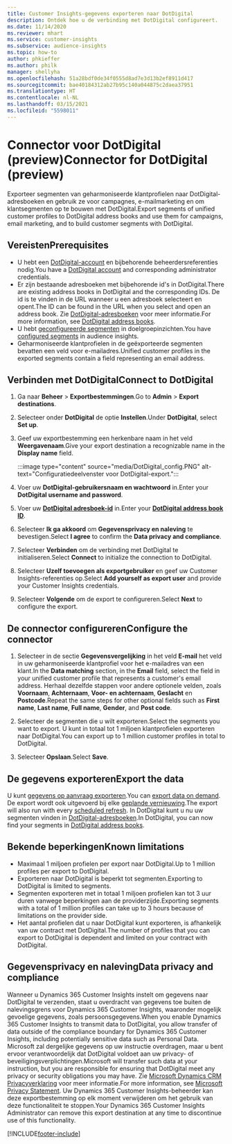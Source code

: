 ```yaml
---
title: Customer Insights-gegevens exporteren naar DotDigital
description: Ontdek hoe u de verbinding met DotDigital configureert.
ms.date: 11/14/2020
ms.reviewer: mhart
ms.service: customer-insights
ms.subservice: audience-insights
ms.topic: how-to
author: phkieffer
ms.author: philk
manager: shellyha
ms.openlocfilehash: 51a28bdf0de34f0555d8ad7e3d13b2ef8911d417
ms.sourcegitcommit: bae40184312ab27b95c140a044875c2daea37951
ms.translationtype: HT
ms.contentlocale: nl-NL
ms.lasthandoff: 03/15/2021
ms.locfileid: "5598011"
---
```

# <a name="connector-for-dotdigital-preview"></a><span data-ttu-id="9293a-103">Connector voor DotDigital (preview)</span><span class="sxs-lookup"><span data-stu-id="9293a-103">Connector for DotDigital (preview)</span></span>

<span data-ttu-id="9293a-104">Exporteer segmenten van geharmoniseerde klantprofielen naar DotDigital-adresboeken en gebruik ze voor campagnes, e-mailmarketing en om klantsegmenten op te bouwen met DotDigital.</span><span class="sxs-lookup"><span data-stu-id="9293a-104">Export segments of unified customer profiles to DotDigital address books and use them for campaigns, email marketing, and to build customer segments with DotDigital.</span></span> 

## <a name="prerequisites"></a><span data-ttu-id="9293a-105">Vereisten</span><span class="sxs-lookup"><span data-stu-id="9293a-105">Prerequisites</span></span>

-   <span data-ttu-id="9293a-106">U hebt een [DotDigital-account](https://dotdigital.com/) en bijbehorende beheerdersreferenties nodig.</span><span class="sxs-lookup"><span data-stu-id="9293a-106">You have a [DotDigital account](https://dotdigital.com/) and corresponding administrator credentials.</span></span>
-   <span data-ttu-id="9293a-107">Er zijn bestaande adresboeken met bijbehorende id's in DotDigital.</span><span class="sxs-lookup"><span data-stu-id="9293a-107">There are existing address books in DotDigital and the corresponding IDs.</span></span> <span data-ttu-id="9293a-108">De id is te vinden in de URL wanneer u een adresboek selecteert en opent.</span><span class="sxs-lookup"><span data-stu-id="9293a-108">The ID can be found in the URL when you select and open an address book.</span></span> <span data-ttu-id="9293a-109">Zie [DotDigital-adresboeken](https://support.dotdigital.com/hc/articles/212211968-Creating-an-address-book) voor meer informatie.</span><span class="sxs-lookup"><span data-stu-id="9293a-109">For more information, see [DotDigital address books](https://support.dotdigital.com/hc/articles/212211968-Creating-an-address-book).</span></span>
-   <span data-ttu-id="9293a-110">U hebt [geconfigureerde segmenten](segments.md) in doelgroepinzichten.</span><span class="sxs-lookup"><span data-stu-id="9293a-110">You have [configured segments](segments.md) in audience insights.</span></span>
-   <span data-ttu-id="9293a-111">Geharmoniseerde klantprofielen in de geëxporteerde segmenten bevatten een veld voor e-mailadres.</span><span class="sxs-lookup"><span data-stu-id="9293a-111">Unified customer profiles in the exported segments contain a field representing an email address.</span></span>

## <a name="connect-to-dotdigital"></a><span data-ttu-id="9293a-112">Verbinden met DotDigital</span><span class="sxs-lookup"><span data-stu-id="9293a-112">Connect to DotDigital</span></span>

1. <span data-ttu-id="9293a-113">Ga naar **Beheer** > **Exportbestemmingen**.</span><span class="sxs-lookup"><span data-stu-id="9293a-113">Go to **Admin** > **Export destinations**.</span></span>

1. <span data-ttu-id="9293a-114">Selecteer onder **DotDigital** de optie **Instellen**.</span><span class="sxs-lookup"><span data-stu-id="9293a-114">Under **DotDigital**, select **Set up**.</span></span>

1. <span data-ttu-id="9293a-115">Geef uw exportbestemming een herkenbare naam in het veld **Weergavenaam**.</span><span class="sxs-lookup"><span data-stu-id="9293a-115">Give your export destination a recognizable name in the **Display name** field.</span></span>

   :::image type="content" source="media/DotDigital_config.PNG" alt-text="Configuratiedeelvenster voor DotDigital-export.":::

1. <span data-ttu-id="9293a-117">Voer uw **DotDigital-gebruikersnaam en wachtwoord** in.</span><span class="sxs-lookup"><span data-stu-id="9293a-117">Enter your **DotDigital username and password**.</span></span>

1. <span data-ttu-id="9293a-118">Voer uw **[DotDigital adresboek-id](https://support.dotdigital.com/hc/articles/212211968-Creating-an-address-book)** in.</span><span class="sxs-lookup"><span data-stu-id="9293a-118">Enter your **[DotDigital address book ID](https://support.dotdigital.com/hc/articles/212211968-Creating-an-address-book)**.</span></span>

1. <span data-ttu-id="9293a-119">Selecteer **Ik ga akkoord** om **Gegevensprivacy en naleving** te bevestigen.</span><span class="sxs-lookup"><span data-stu-id="9293a-119">Select **I agree** to confirm the **Data privacy and compliance**.</span></span>

1. <span data-ttu-id="9293a-120">Selecteer **Verbinden** om de verbinding met DotDigital te initialiseren.</span><span class="sxs-lookup"><span data-stu-id="9293a-120">Select **Connect** to initialize the connection to DotDigital.</span></span>

1. <span data-ttu-id="9293a-121">Selecteer **Uzelf toevoegen als exportgebruiker** en geef uw Customer Insights-referenties op.</span><span class="sxs-lookup"><span data-stu-id="9293a-121">Select **Add yourself as export user** and provide your Customer Insights credentials.</span></span>

1. <span data-ttu-id="9293a-122">Selecteer **Volgende** om de export te configureren.</span><span class="sxs-lookup"><span data-stu-id="9293a-122">Select **Next** to configure the export.</span></span>

## <a name="configure-the-connector"></a><span data-ttu-id="9293a-123">De connector configureren</span><span class="sxs-lookup"><span data-stu-id="9293a-123">Configure the connector</span></span>

1. <span data-ttu-id="9293a-124">Selecteer in de sectie **Gegevensvergelijking** in het veld **E-mail** het veld in uw geharmoniseerde klantprofiel voor het e-mailadres van een klant.</span><span class="sxs-lookup"><span data-stu-id="9293a-124">In the **Data matching** section, in the **Email** field, select the field in your unified customer profile that represents a customer's email address.</span></span> <span data-ttu-id="9293a-125">Herhaal dezelfde stappen voor andere optionele velden, zoals **Voornaam**, **Achternaam**, **Voor- en achternaam**, **Geslacht** en **Postcode**.</span><span class="sxs-lookup"><span data-stu-id="9293a-125">Repeat the same steps for other optional fields such as **First name**, **Last name**, **Full name**, **Gender**, and **Post code**.</span></span>

1. <span data-ttu-id="9293a-126">Selecteer de segmenten die u wilt exporteren.</span><span class="sxs-lookup"><span data-stu-id="9293a-126">Select the segments you want to export.</span></span> <span data-ttu-id="9293a-127">U kunt in totaal tot 1 miljoen klantprofielen exporteren naar DotDigital.</span><span class="sxs-lookup"><span data-stu-id="9293a-127">You can export up to 1 million customer profiles in total to DotDigital.</span></span>

1. <span data-ttu-id="9293a-128">Selecteer **Opslaan**.</span><span class="sxs-lookup"><span data-stu-id="9293a-128">Select **Save**.</span></span>

## <a name="export-the-data"></a><span data-ttu-id="9293a-129">De gegevens exporteren</span><span class="sxs-lookup"><span data-stu-id="9293a-129">Export the data</span></span>

<span data-ttu-id="9293a-130">U kunt [gegevens op aanvraag exporteren](export-destinations.md).</span><span class="sxs-lookup"><span data-stu-id="9293a-130">You can [export data on demand](export-destinations.md).</span></span> <span data-ttu-id="9293a-131">De export wordt ook uitgevoerd bij elke [geplande vernieuwing](system.md#schedule-tab).</span><span class="sxs-lookup"><span data-stu-id="9293a-131">The export will also run with every [scheduled refresh](system.md#schedule-tab).</span></span> <span data-ttu-id="9293a-132">In DotDigital kunt u nu uw segmenten vinden in [DotDigital-adresboeken](https://support.dotdigital.com/hc/articles/212211968-Creating-an-address-book).</span><span class="sxs-lookup"><span data-stu-id="9293a-132">In DotDigital, you can now find your segments in [DotDigital address books](https://support.dotdigital.com/hc/articles/212211968-Creating-an-address-book).</span></span>

## <a name="known-limitations"></a><span data-ttu-id="9293a-133">Bekende beperkingen</span><span class="sxs-lookup"><span data-stu-id="9293a-133">Known limitations</span></span>

- <span data-ttu-id="9293a-134">Maximaal 1 miljoen profielen per export naar DotDigital.</span><span class="sxs-lookup"><span data-stu-id="9293a-134">Up to 1 million profiles per export to DotDigital.</span></span>
- <span data-ttu-id="9293a-135">Exporteren naar DotDigital is beperkt tot segmenten.</span><span class="sxs-lookup"><span data-stu-id="9293a-135">Exporting to DotDigital is limited to segments.</span></span>
- <span data-ttu-id="9293a-136">Segmenten exporteren met in totaal 1 miljoen profielen kan tot 3 uur duren vanwege beperkingen aan de providerzijde.</span><span class="sxs-lookup"><span data-stu-id="9293a-136">Exporting segments with a total of 1 million profiles can take up to 3 hours because of limitations on the provider side.</span></span> 
- <span data-ttu-id="9293a-137">Het aantal profielen dat u naar DotDigital kunt exporteren, is afhankelijk van uw contract met DotDigital.</span><span class="sxs-lookup"><span data-stu-id="9293a-137">The number of profiles that you can export to DotDigital is dependent and limited on your contract with DotDigital.</span></span>

## <a name="data-privacy-and-compliance"></a><span data-ttu-id="9293a-138">Gegevensprivacy en naleving</span><span class="sxs-lookup"><span data-stu-id="9293a-138">Data privacy and compliance</span></span>

<span data-ttu-id="9293a-139">Wanneer u Dynamics 365 Customer Insights instelt om gegevens naar DotDigital te verzenden, staat u overdracht van gegevens toe buiten de nalevingsgrens voor Dynamics 365 Customer Insights, waaronder mogelijk gevoelige gegevens, zoals persoonsgegevens.</span><span class="sxs-lookup"><span data-stu-id="9293a-139">When you enable Dynamics 365 Customer Insights to transmit data to DotDigital, you allow transfer of data outside of the compliance boundary for Dynamics 365 Customer Insights, including potentially sensitive data such as Personal Data.</span></span> <span data-ttu-id="9293a-140">Microsoft zal dergelijke gegevens op uw instructie overdragen, maar u bent ervoor verantwoordelijk dat DotDigital voldoet aan uw privacy- of beveiligingsverplichtingen.</span><span class="sxs-lookup"><span data-stu-id="9293a-140">Microsoft will transfer such data at your instruction, but you are responsible for ensuring that DotDigital meet any privacy or security obligations you may have.</span></span> <span data-ttu-id="9293a-141">Zie [Microsoft Dynamics CRM Privacyverklaring](https://go.microsoft.com/fwlink/?linkid=396732) voor meer informatie.</span><span class="sxs-lookup"><span data-stu-id="9293a-141">For more information, see [Microsoft Privacy Statement](https://go.microsoft.com/fwlink/?linkid=396732).</span></span>
<span data-ttu-id="9293a-142">Uw Dynamics 365 Customer Insights-beheerder kan deze exportbestemming op elk moment verwijderen om het gebruik van deze functionaliteit te stoppen.</span><span class="sxs-lookup"><span data-stu-id="9293a-142">Your Dynamics 365 Customer Insights Administrator can remove this export destination at any time to discontinue use of this functionality.</span></span>


[!INCLUDE[footer-include](../includes/footer-banner.md)]